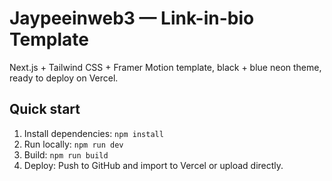 # Jaypeeinweb3 — Link-in-bio Template

Next.js + Tailwind CSS + Framer Motion template, black + blue neon theme,
ready to deploy on Vercel.

## Quick start
1. Install dependencies: `npm install`
2. Run locally: `npm run dev`
3. Build: `npm run build`
4. Deploy: Push to GitHub and import to Vercel or upload directly.
